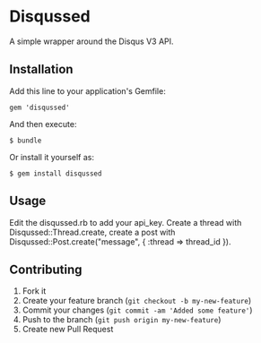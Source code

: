 # Disqussed

A simple wrapper around the Disqus V3 API.

## Installation

Add this line to your application's Gemfile:

    gem 'disqussed'

And then execute:

    $ bundle

Or install it yourself as:

    $ gem install disqussed

## Usage

Edit the disqussed.rb to add your api_key. Create a thread with Disqussed::Thread.create, create a post with Disqussed::Post.create("message", { :thread => thread_id }).

## Contributing

1. Fork it
2. Create your feature branch (`git checkout -b my-new-feature`)
3. Commit your changes (`git commit -am 'Added some feature'`)
4. Push to the branch (`git push origin my-new-feature`)
5. Create new Pull Request
